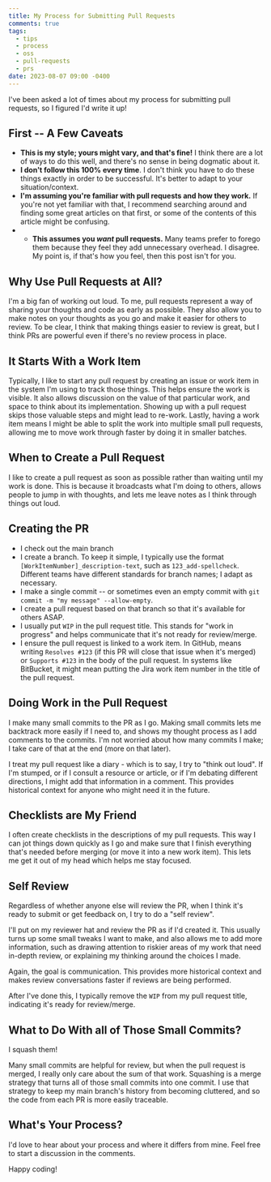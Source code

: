 ```yaml
---
title: My Process for Submitting Pull Requests
comments: true
tags:
  - tips
  - process
  - oss
  - pull-requests
  - prs
date: 2023-08-07 09:00 -0400
---
```

I've been asked a lot of times about my process for submitting pull requests, so I figured I'd write it up!

## First -- A Few Caveats

* **This is my style; yours might vary, and that's fine!** I think there are a lot of ways to do this well, and there's no sense in being dogmatic about it.
* **I don't follow this 100% every time**. I don't think you have to do these things exactly in order to be successful. It's better to adapt to your situation/context.
* **I'm assuming you're familiar with pull requests and how they work.** If you're not yet familiar with that, I recommend searching around and finding some great articles on that first, or some of the contents of this article might be confusing.
* * **This assumes you _want_ pull requests.** Many teams prefer to forego them because they feel they add unnecessary overhead. I disagree. My point is, if that's how you feel, then this post isn't for you.

## Why Use Pull Requests at All?

I'm a big fan of working out loud. To me, pull requests represent a way of sharing your thoughts and code as early as possible. They also allow you to make notes on your thoughts as you go and make it easier for others to review. To be clear, I think that making things easier to review is great, but I think PRs are powerful even if there's no review process in place.

## It Starts With a Work Item

Typically, I like to start any pull request by creating an issue or work item in the system I'm using to track those things. This helps ensure the work is visible. It also allows discussion on the value of that particular work, and space to think about its implementation. Showing up with a pull request skips those valuable steps and might lead to re-work. Lastly, having a work item means I might be able to split the work into multiple small pull requests, allowing me to move work through faster by doing it in smaller batches.

## When to Create a Pull Request

I like to create a pull request as soon as possible rather than waiting until my work is done. This is because it broadcasts what I'm doing to others, allows people to jump in with thoughts, and lets me leave notes as I think through things out loud.

## Creating the PR

* I check out the main branch
* I create a branch. To keep it simple, I typically use the format `[WorkItemNumber]_description-text`, such as `123_add-spellcheck`. Different teams have different standards for branch names; I adapt as necessary.
* I make a single commit -- or sometimes even an empty commit with `git commit -m "my message" --allow-empty`.
* I create a pull request based on that branch so that it's available for others ASAP.
* I usually put `WIP` in the pull request title. This stands for "work in progress" and helps communicate that it's not ready for review/merge.
* I ensure the pull request is linked to a work item. In GitHub, means writing `Resolves #123` (if this PR will close that issue when it's merged) or `Supports #123` in the body of the pull request. In systems like BitBucket, it might mean putting the Jira work item number in the title of the pull request.

## Doing Work in the Pull Request

I make many small commits to the PR as I go. Making small commits lets me backtrack more easily if I need to, and shows my thought process as I add comments to the commits. I'm not worried about how many commits I make; I take care of that at the end (more on that later).

I treat my pull request like a diary - which is to say, I try to "think out loud". If I'm stumped, or if I consult a resource or article, or if I'm debating different directions, I might add that information in a comment. This provides historical context for anyone who might need it in the future.

## Checklists are My Friend

I often create checklists in the descriptions of my pull requests. This way I can jot things down quickly as I go and make sure that I finish everything that's needed before merging (or move it into a new work item). This lets me get it out of my head which helps me stay focused.

## Self Review

Regardless of whether anyone else will review the PR, when I think it's ready to submit or get feedback on, I try to do a "self review".

I'll put on my reviewer hat and review the PR as if I'd created it. This usually turns up some small tweaks I want to make, and also allows me to add more information, such as drawing attention to riskier areas of my work that need in-depth review, or explaining my thinking around the choices I made.

Again, the goal is communication. This provides more historical context and makes review conversations faster if reviews are being performed.

After I've done this, I typically remove the `WIP` from my pull request title, indicating it's ready for review/merge.

## What to Do With all of Those Small Commits?

I squash them!

Many small commits are helpful for review, but when the pull request is merged, I really only care about the sum of that work. Squashing is a merge strategy that turns all of those small commits into one commit. I use that strategy to keep my main branch's history from becoming cluttered, and so the code from each PR is more easily traceable.

## What's Your Process?

I'd love to hear about your process and where it differs from mine. Feel free to start a discussion in the comments.

Happy coding!
